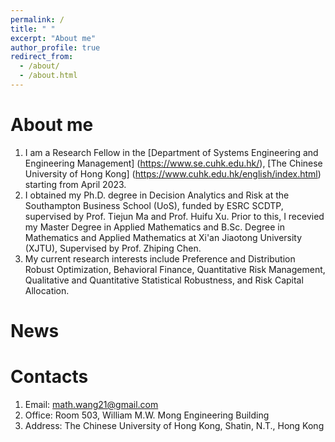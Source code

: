 ```yaml
---
permalink: /
title: " "
excerpt: "About me"
author_profile: true
redirect_from: 
  - /about/
  - /about.html
---
```



About me
======
1. I am a Research Fellow in the [Department of Systems Engineering and Engineering Management] (https://www.se.cuhk.edu.hk/), [The Chinese University of Hong Kong] (https://www.cuhk.edu.hk/english/index.html) starting from April 2023.
1. I obtained my Ph.D. degree in Decision Analytics and Risk at the Southampton Business School (UoS), funded by ESRC SCDTP, supervised by Prof. Tiejun Ma and Prof. Huifu Xu. Prior to this, I recevied my Master Degree in Applied Mathematics and B.Sc. Degree in Mathematics and Applied Mathematics at Xi'an Jiaotong University (XJTU), Supervised by Prof. Zhiping Chen.
2. My current research interests include Preference and Distribution Robust Optimization, Behavioral Finance, Quantitative Risk Management, Qualitative and Quantitative Statistical Robustness, and Risk Capital Allocation. 


News
======

Contacts
======
1. Email: math.wang21@gmail.com
2. Office: Room 503, William M.W. Mong Engineering Building
3. Address: The Chinese University of Hong Kong, Shatin, N.T., Hong Kong



